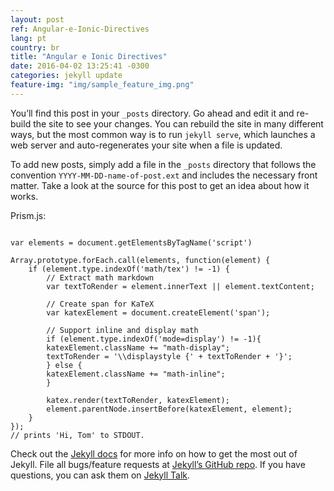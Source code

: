 ```yaml
---
layout: post
ref: Angular-e-Ionic-Directives
lang: pt
country: br
title: "Angular e Ionic Directives"
date: 2016-04-02 13:25:41 -0300
categories: jekyll update
feature-img: "img/sample_feature_img.png"
---
```

You’ll find this post in your `_posts` directory. Go ahead and edit it and re-build the site to see your changes. You can rebuild the site in many different ways, but the most common way is to run `jekyll serve`, which launches a web server and auto-regenerates your site when a file is updated.

To add new posts, simply add a file in the `_posts` directory that follows the convention `YYYY-MM-DD-name-of-post.ext` and includes the necessary front matter. Take a look at the source for this post to get an idea about how it works.

Prism.js:

<pre><code class="language-javascript">
var elements = document.getElementsByTagName('script')

Array.prototype.forEach.call(elements, function(element) {
    if (element.type.indexOf('math/tex') != -1) {
        // Extract math markdown
        var textToRender = element.innerText || element.textContent;

        // Create span for KaTeX
        var katexElement = document.createElement('span');

        // Support inline and display math
        if (element.type.indexOf('mode=display') != -1){
        katexElement.className += "math-display";
        textToRender = '\\displaystyle {' + textToRender + '}';
        } else {
        katexElement.className += "math-inline";
        }

        katex.render(textToRender, katexElement);
        element.parentNode.insertBefore(katexElement, element);
    }
});
// prints 'Hi, Tom' to STDOUT.
</code></pre>

Check out the [Jekyll docs][jekyll-docs] for more info on how to get the most out of Jekyll. File all bugs/feature requests at [Jekyll’s GitHub repo][jekyll-gh]. If you have questions, you can ask them on [Jekyll Talk][jekyll-talk].

[jekyll-docs]: http://jekyllrb.com/docs/home
[jekyll-gh]:   https://github.com/jekyll/jekyll
[jekyll-talk]: https://talk.jekyllrb.com/
